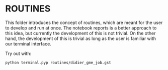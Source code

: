 # ROUTINES

This folder introduces the concept of routines, which are meant for the user to develop and run at once. The notebook reports is a better approach to this idea, but currently the development of this is not trivial. On the other hand, the development of this is trivial as long as the user is familiar with our terminal interface.

Try out with:
```
python terminal.pyp routines/didier_gme_job.gst
```